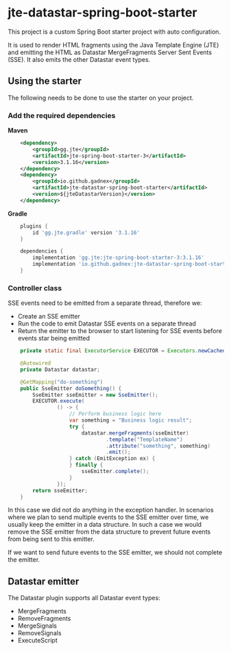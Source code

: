 # jte-datastar-spring-boot-starter

This project is a custom Spring Boot starter project with auto configuration.

It is used to render HTML fragments using the Java Template Engine (JTE) and emitting
the HTML as Datastar MergeFragments Server Sent Events (SSE). It also emits the other
Datastar event types.

## Using the starter

The following needs to be done to use the starter on your project.

### Add the required dependencies

**Maven**
```xml
    <dependency>
        <groupId>gg.jte</groupId>
        <artifactId>jte-spring-boot-starter-3</artifactId>
        <version>3.1.16</version>
    </dependency>
    <dependency>
        <groupId>io.github.gadnex</groupId>
        <artifactId>jte-datastar-spring-boot-starter</artifactId>
        <version>${jteDatastarVersion}</version>
    </dependency>
```

**Gradle**
```groovy
    plugins {
        id 'gg.jte.gradle' version '3.1.16'
    }

    dependencies {
        implementation 'gg.jte:jte-spring-boot-starter-3:3.1.16'
        implementation 'io.github.gadnex:jte-datastar-spring-boot-starter:${jteDatastarVersion}'
    }
```

### Controller class

SSE events need to be emitted from a separate thread, therefore we:
- Create an SSE emitter
- Run the code to emit Datastar SSE events on a separate thread
- Return the emitter to the browser to start listening for SSE events before events star being emitted

```java
    private static final ExecutorService EXECUTOR = Executors.newCachedThreadPool();

    @Autowired
    private Datastar datastar;

    @GetMapping("do-something")
    public SseEmitter doSomething() {
        SseEmitter sseEmitter = new SseEmitter();
        EXECUTOR.execute(
                () -> {
                    // Perform business logic here
                    var something = "Business logic result";
                    try {
                        datastar.mergeFragments(sseEmitter)
                                .template("TemplateName")
                                .attribute("something", something)
                                .emit();
                    } catch (EmitException ex) {
                    } finally {
                        sseEmitter.complete();
                    }
                });
        return sseEmitter;
    }
```

In this case we did not do anything in the exception handler. 
In scenarios where we plan to send multiple events to the SSE emitter over time,
we usually keep the emitter in a data structure.
In such a case we would remove the SSE emitter from the data structure to
prevent future events from being sent to this emitter.

If we want to send future events to the SSE emitter, we should not complete
the emitter.

## Datastar emitter

The Datastar plugin supports all Datastar event types:
- MergeFragments
- RemoveFragments
- MergeSignals
- RemoveSignals
- ExecuteScript